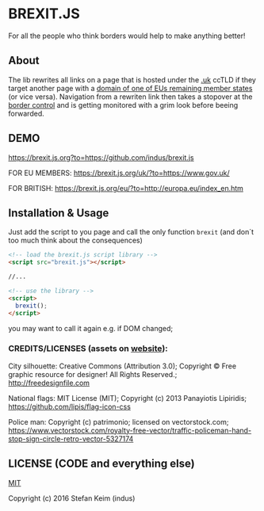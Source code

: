 # BREXIT.JS
For all the people who think borders would help to make anything better!

## About
The lib  rewrites all links on a page that is hosted under the [.uk](https://github.com/indus/brexit.js/blob/master/brexit.js#L42) ccTLD if they target another page with a [domain of one of EUs remaining member states](https://github.com/indus/brexit.js/blob/master/brexit.js#L14-L41) (or vice versa). Navigation from a rewriten link then takes a stopover at the [border control](https://brexit.js.org?to=https://github.com/indus/brexit.js) and is getting monitored with a grim look before beeing forwarded. 

## DEMO
https://brexit.js.org?to=https://github.com/indus/brexit.js

FOR EU MEMBERS: https://brexit.js.org/uk/?to=https://www.gov.uk/

FOR BRITISH: https://brexit.js.org/eu/?to=http://europa.eu/index_en.htm


## Installation & Usage

Just add the script to you page and call the only function ```brexit``` (and don´t too much think about the consequences)

```html
<!-- load the brexit.js script library -->
<script src="brexit.js"></script>

//...

<!-- use the library -->
<script>
  brexit();
</script>
```
you may want to call it again e.g. if DOM changed;

### CREDITS/LICENSES (assets on [website](https://github.com/indus/brexit.js/tree/gh-pages)):

City silhouette:    Creative Commons (Attribution 3.0); Copyright © Free graphic resource for designer! All Rights Reserved.; http://freedesignfile.com

National flags:     MIT License (MIT); Copyright (c) 2013 Panayiotis Lipiridis; https://github.com/lipis/flag-icon-css

Police man:         Copyright (c) patrimonio; licensed on vectorstock.com; https://www.vectorstock.com/royalty-free-vector/traffic-policeman-hand-stop-sign-circle-retro-vector-5327174


## LICENSE (CODE and everything else)

[MIT](http://opensource.org/licenses/MIT)

Copyright (c) 2016 Stefan Keim (indus)


